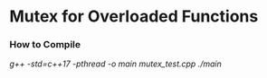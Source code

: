 # Mutex for Overloaded Functions

### How to Compile
*g++ -std=c++17 -pthread -o main mutex_test.cpp*
*./main*

